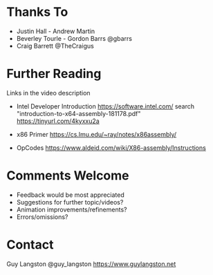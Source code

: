 
# Thanks To
- Justin Hall                     - Andrew Martin
- Beverley Tourle                 - Gordon Barrs @gbarrs
- Craig Barrett @TheCraigus

# Further Reading
Links in the video description

- Intel Developer Introduction
  https://software.intel.com/ search "introduction-to-x64-assembly-181178.pdf"
  https://tinyurl.com/4kyxxu2a
  
- x86 Primer
  https://cs.lmu.edu/~ray/notes/x86assembly/
  
- OpCodes
  https://www.aldeid.com/wiki/X86-assembly/Instructions

# Comments Welcome
- Feedback would be most appreciated
- Suggestions for further topic/videos?
- Animation improvements/refinements?
- Errors/omissions?

# Contact
Guy Langston @guy_langston
https://www.guylangston.net
